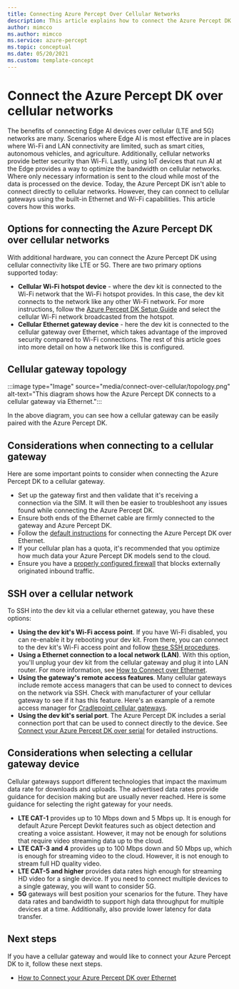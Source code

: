 ```yaml
---
title: Connecting Azure Percept Over Cellular Networks
description: This article explains how to connect the Azure Percept DK over cellular networks.
author: mimcco
ms.author: mimcco
ms.service: azure-percept
ms.topic: conceptual 
ms.date: 05/20/2021
ms.custom: template-concept 
---
```


# Connect the Azure Percept DK over cellular networks

The benefits of connecting Edge AI devices over cellular (LTE and 5G) networks are many. Scenarios where Edge AI is most effective are in places where Wi-Fi and LAN connectivity are limited, such as smart cities, autonomous vehicles, and agriculture. Additionally, cellular networks provide better security than Wi-Fi. Lastly, using IoT devices that run AI at the Edge provides a way to optimize the bandwidth on cellular networks. Where only necessary information is sent to the cloud while most of the data is processed on the device. Today, the Azure Percept DK isn't able to connect directly to cellular networks. However, they can connect to cellular gateways using the built-in Ethernet and Wi-Fi capabilities. This article covers how this works.

## Options for connecting the Azure Percept DK over cellular networks
With additional hardware, you can connect the Azure Percept DK using cellular connectivity like LTE or 5G. There are two primary options supported today:
- **Cellular Wi-Fi hotspot device** - where the dev kit is connected to the Wi-Fi network that the Wi-Fi hotspot provides. In this case, the dev kit connects to the network like any other Wi-Fi network. For more instructions, follow the [Azure Percept DK Setup Guide](./quickstart-percept-dk-set-up.md) and select the cellular Wi-Fi network broadcasted from the hotspot.
- **Cellular Ethernet gateway device** - here the dev kit is connected to the cellular gateway over Ethernet, which takes advantage of the improved security compared to Wi-Fi connections. The rest of this article goes into more detail on how a network like this is configured.

## Cellular gateway topology
:::image type="Image" source="media/connect-over-cellular/topology.png" alt-text="This diagram shows how the Azure Percept DK connects to a cellular gateway via Ethernet.":::

In the above diagram, you can see how a cellular gateway can be easily paired with the Azure Percept DK.

## Considerations when connecting to a cellular gateway
Here are some important points to consider when connecting the Azure Percept DK to a cellular gateway.
- Set up the gateway first and then validate that it's receiving a connection via the SIM. It will then be easier to troubleshoot any issues found while connecting the Azure Percept DK.
- Ensure both ends of the Ethernet cable are firmly connected to the gateway and Azure Percept DK.
- Follow the [default instructions](./how-to-connect-over-ethernet.md) for connecting the Azure Percept DK over Ethernet.
- If your cellular plan has a quota, it's recommended that you optimize how much data your Azure Percept DK models send to the cloud.
- Ensure you have a [properly configured firewall](./concept-security-configuration.md) that blocks externally originated inbound traffic.

## SSH over a cellular network
To SSH into the dev kit via a cellular ethernet gateway, you have these options:
- **Using the dev kit's Wi-Fi access point**. If you have Wi-Fi disabled, you can re-enable it by rebooting your dev kit. From there, you can connect to the dev kit's Wi-Fi access point and follow [these SSH procedures](./how-to-ssh-into-percept-dk.md).
- **Using a Ethernet connection to a local network (LAN)**. With this option, you'll unplug your dev kit from the cellular gateway and plug it into LAN router. For more information, see [How to Connect over Ethernet](./how-to-connect-over-ethernet.md). 
- **Using the gateway's remote access features**. Many cellular gateways include remote access managers that can be used to connect to devices on the network via SSH. Check with manufacturer of your cellular gateway to see if it has this feature. Here's an example of a remote access manager for [Cradlepoint cellular gateways](https://customer.cradlepoint.com/s/article/NCM-Remote-Connect-LAN-Manager).
- **Using the dev kit's serial port**. The Azure Percept DK includes a serial connection port that can be used to connect directly to the device. See [Connect your Azure Percept DK over serial](./how-to-connect-to-percept-dk-over-serial.md) for detailed instructions.

## Considerations when selecting a cellular gateway device
Cellular gateways support different technologies that impact the maximum data rate for downloads and uploads. The advertised data rates provide guidance for decision making but are usually never reached. Here is some guidance for selecting the right gateway for your needs.
 
- **LTE CAT-1** provides up to 10 Mbps down and 5 Mbps up. It is enough for default Azure Percept Devkit features such as object detection and creating a voice assistant. However, it may not be enough for solutions that require video streaming data up to the cloud.
- **LTE CAT-3 and 4** provides up to 100 Mbps down and 50 Mbps up, which is enough for streaming video to the cloud. However, it is not enough to stream full HD quality video.
- **LTE CAT-5 and higher** provides data rates high enough for streaming HD video for a single device. If you need to connect multiple devices to a single gateway, you will want to consider 5G.
- **5G** gateways will best position your scenarios for the future. They have data rates and bandwidth to support high data throughput for multiple devices at a time. Additionally, also provide lower latency for data transfer.


## Next steps
If you have a cellular gateway and would like to connect your Azure Percept DK to it, follow these next steps.
- [How to Connect your Azure Percept DK over Ethernet](./how-to-connect-over-ethernet.md)
